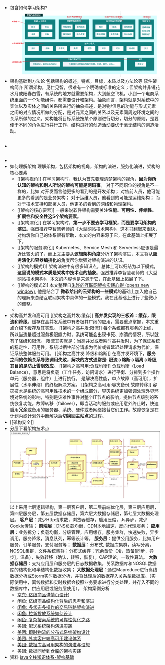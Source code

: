- 包含如何学习架构?
  ![image.png](../assets/image_1656761006671_0.png)
- 架构基础到方法论
  包括架构的概述，特点，目标，本质以及方法论等
  软件架构简介
  所谓架构，见仁见智，很难有一个明确或标准的定义；但架构并非镜花水月或阳春白雪，有系统的地方就需要架构，大到航空飞机，小到一个电商系统里面的一个功能组件，都需要设计和架构。抽象而言，架构就是对系统中的实体以及实体之间的关系所进行的抽象描述，是对物/信息的功能与形式元素之间的对应情况所做的分配，是对元素之间的关系以及元素同周边环境之间的关系所做的定义。架构能将目标系统按某个原则进行切分，切分的原则，是要便于不同的角色进行并行工作，结构良好的创造活动要优于毫无结构的创造活动。
- ##
-
- 如何理解架构
  理解架构，包括架构的视角，架构的演进，服务化演进，架构的核心要素
	- [[架构视角]]
	  在学习架构时，我认为首先要理清楚架构的视角，**因为你所认知的架构和别人所说的架构可能是两码事**。
	  对于不同职位的视角是不一样的，比如
	  对开发而言他更多的看到的是开发架构；
	  对售前人员，他可能更多的看到的是业务架构；
	  对于运维人员，他看到的可能是运维架构；
	  而对于技术支持和部署人员，他更多的看到的网络和物理架构。
	- [[架构的核心要素]]
	  一般来说软件架构需要关注**性能、可用性、伸缩性、扩展性和安全性这5个架构要素**。
	- [[架构演化]]
	  在学习架构时，**第一步不要去学习框架，而是要学习架构的演进**。强烈推荐李智慧老师的《大型网站技术架构》，这本书翻起来很快，对构筑你自己的体系很有帮助，本文的内容来源于它，在此基础上拓展了下。
	- [[架构的服务演化]]
	  Kubernetes、Service Mesh 和 Serverless应该是最近比较火的了，而上文主要从**逻辑架构角度**分析了架构演进，本文将从**服务演化**和**容器编排化**的角度帮你增强对架构演进的认识。
	- [[架构的模式1]] 
	  架构演进中有很多知识点，总体上可以归结为以下模式，**这里说的模式本质是架构中技术点的抽象**。强烈推荐李智慧老师的《大型网站技术架构》，本文的内容也是来源于它，在此基础上拓展了下。
	- [[架构的模式2]]
	  本文整理自[朱晔的互联网架构实践心得 (opens new window)](https://www.cnblogs.com/lovecindywang/p/9670356.html), 他是结合了 **微软给出的云架构的一些模式**的基础上加入他自己的理解来总结互联网架构中具体的一些模式。我在此基础上进行了些微小的调整。
	-
- 架构高并发和高可用
  [[架构之高并发:缓存]]
  **高并发实现的三板斧：缓存，限流和降级**。缓存在高并发系统中有者极其广阔的应用，需要重点掌握，本文重点介绍下缓存及其实现。
  [[架构之高并发:限流]]
  每个系统都有服务的上线，所以当流量超过服务极限能力时，系统可能会出现卡死、崩溃的情况，所以就有了降级和限流。
  限流其实就是：当高并发或者瞬时高并发时，为了保证系统的稳定性、可用性，系统以牺牲部分请求为代价或者延迟处理请求为代价，保证系统整体服务可用。
  [[架构之高并发:降级和熔断]]
  在高并发环境下，**服务之间的依赖关系导致调用失败，解决的方式通常是: 限流->熔断->隔离->降级, 其目的是防止雪崩效应**。
  [[架构之高可用:负载均衡]]
  负载均衡（Load Balance），意思是将负载（工作任务，访问请求）进行平衡、分摊到多个操作单元（服务器，组件）上进行执行。
  是解决高性能，单点故障（高可用），扩展性（水平伸缩）的终极解决方案。
  [[架构之高可用:容灾备份,故障转移]]
  容灾技术是系统的高可用性技术的一个组成部分，容灾系统更加强调处理外界环境对系统的影响，特别是灾难性事件对整个IT节点的影响，提供节点级别的系统恢复功能。故障转移（failover），即当活动的服务或应用意外终止时，快速启用**冗余**或备用的服务器、系统、硬件或者网络接替它们工作。故障恢复是在计划内或计划外中断解决后**切换回主站点**的过程。
- [[架构安全]]
- 分层下看架构技术点
  ![image.png](../assets/image_1656762399467_0.png)
  以上采用七层逻辑架构，第一层客户层，第二层前端优化层，第三层应用层，第四层服务层，第五层数据存储层，第六层大数据存储层，第七层大数据处理层。
  **客户层**：减少Http请求数，浏览器缓存，启用压缩，Js异步，减少Cookie传输；
  **前端层**：DNS负载均衡，CDN本地加速，反向代理服务；
  **应用层**：业务拆分；负载均衡，分级管理，应用缓存，服务集群，快速失败，异步调用，服务降级，消息队列，幂等设计等。
  **服务层**：提供公用服务，比如用户服务，订单服务，支付服务等；
  **数据层**：分布式, 数据库集群，读写分离，NOSQL集群，文件系统集群；分布式缓存；冗余备份（冷，热备[同步，异步]，温备），失效转移（确认，转移，恢复）。CAP理论，一致性算法。
  **大数据存储层**：支持应用层和服务层的日志数据收集，关系数据库和NOSQL数据库的结构化和半结构化数据收集；
  **大数据处理层**：通过Mapreduce进行离线数据分析或Storm实时数据分析，并将处理后的数据存入关系型数据库。（实际使用中，离线数据和实时数据会按照业务要求进行分类处理，并存入不同的数据库中，供应用层或服务层使用）。
架构案例分析
	- [京东: 亿级商品详情页设计](https://pdai.tech/md/arch/arch-example-seckill.html))
	- [闲鱼: 亿级商品结构化背后的思考和演进](https://pdai.tech/md/arch/arch-example-xianyu-goods.html)
	- [闲鱼: 多状态多操作的交易链路架构演进](https://pdai.tech/md/arch/arch-example-xianyu-jiaoyi.html)
	- [闲鱼: 拉新投放系统如何设计](https://pdai.tech/md/arch/arch-example-xianyu-laxintoufang.html)
	- [闲鱼: 复杂搜索系统的可靠性优化之路](https://pdai.tech/md/arch/arch-example-xianyu-search.html)
	- [美团: 配送系统架构演进实践](https://pdai.tech/md/arch/arch-example-meituan-peisong.html)
	- [美团: 即时物流的分布式系统架构设计](https://pdai.tech/md/arch/arch-example-meituan-jishiwuliu.html)
	- [美团: 外卖客户端高可用建设体系](https://pdai.tech/md/arch/arch-example-meituan-waimai.html)
	- [美团: 数据库高可用架构的演进与设想](https://pdai.tech/md/arch/arch-example-meituan-db-hp.html)
	- [美团: 数据同步到仓库的架构实践](https://pdai.tech/md/arch/arch-example-meituan-db-binlog.html)
- 资料
  [java全栈知识体系-架构基础](https://pdai.tech/md/arch/arch-x-overview.html)